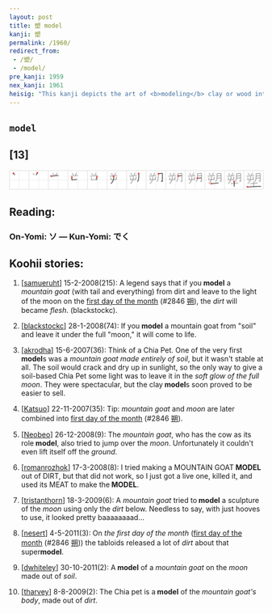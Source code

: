 ```yaml
---
layout: post
title: 塑 model
kanji: 塑
permalink: /1960/
redirect_from:
 - /塑/
 - /model/
pre_kanji: 1959
nex_kanji: 1961
heisig: "This kanji depicts the art of <b>modeling</b> clay or wood into a figure of your choice. The elements for composing it are: <i>mountain goat</i> . . . <i>moon</i> . . . <i>soil</i>."
---
```


## `model`

## [13]

<div class="stroke"><img src="../images/E5A191.png" /></div>

## Reading:

### On-Yomi: ソ &mdash; Kun-Yomi: でく

## Koohii stories:

1) [<a href="http://kanji.koohii.com/profile/samueruht">samueruht</a>] 15-2-2008(215): A legend says that if you<strong> model</strong> a <em>mountain goat</em> (with tail and everything) from dirt and leave to the light of the moon on the <a href="../2846">first day of the month</a> <span class="index">(#2846 <a href="http://jisho.org/kanji/details/朔">朔</a>)</span>, the <em>dirt</em> will became <em>flesh</em>. (blackstockc). 

2) [<a href="http://kanji.koohii.com/profile/blackstockc">blackstockc</a>] 28-1-2008(74): If you<strong> model</strong> a mountain goat from &quot;soil&quot; and leave it under the full &quot;moon,&quot; it will come to life. 

3) [<a href="http://kanji.koohii.com/profile/akrodha">akrodha</a>] 15-6-2007(36): Think of a Chia Pet. One of the very first<strong> model</strong>s was a <em>mountain goat made entirely of soil</em>, but it wasn&#039;t stable at all. The soil would crack and dry up in sunlight, so the only way to give a soil-based Chia Pet some light was to leave it in the <em>soft glow of the full moon</em>. They were spectacular, but the clay<strong> model</strong>s soon proved to be easier to sell. 

4) [<a href="http://kanji.koohii.com/profile/Katsuo">Katsuo</a>] 22-11-2007(35): Tip: <em>mountain goat</em> and <em>moon</em> are later combined into <a href="../2846">first day of the month</a> <span class="index">(#2846 <a href="http://jisho.org/kanji/details/朔">朔</a>)</span>. 

5) [<a href="http://kanji.koohii.com/profile/Neobeo">Neobeo</a>] 26-12-2008(9): The <em>mountain goat</em>, who has the cow as its role<strong> model</strong>, also tried to jump over the <em>moon</em>. Unfortunately it couldn&#039;t even lift itself off the <em>ground</em>. 

6) [<a href="http://kanji.koohii.com/profile/romanrozhok">romanrozhok</a>] 17-3-2008(8): I tried making a MOUNTAIN GOAT<strong> MODEL</strong> out of DIRT, but that did not work, so I just got a live one, killed it, and used its MEAT to make the<strong> MODEL</strong>. 

7) [<a href="http://kanji.koohii.com/profile/tristanthorn">tristanthorn</a>] 18-3-2009(6): A <em>mountain goat</em> tried to<strong> model</strong> a sculpture of the <em>moon</em> using only the <em>dirt</em> below. Needless to say, with just hooves to use, it looked pretty baaaaaaaad... 

8) [<a href="http://kanji.koohii.com/profile/nesert">nesert</a>] 4-5-2011(3): On <em>the first day of the month</em> (<a href="../2846">first day of the month</a> <span class="index">(#2846 <a href="http://jisho.org/kanji/details/朔">朔</a>)</span>) the tabloids released a lot of <em>dirt</em> about that super<strong>model</strong>. 

9) [<a href="http://kanji.koohii.com/profile/dwhiteley">dwhiteley</a>] 30-10-2011(2): A<strong> model</strong> of a <em>mountain goat</em> on the <em>moon</em> made out of <em>soil</em>. 

10) [<a href="http://kanji.koohii.com/profile/tharvey">tharvey</a>] 8-8-2009(2): The Chia pet is a<strong> model</strong> of the <em>mountain goat&#039;s body</em>, made out of <em>dirt</em>. 
